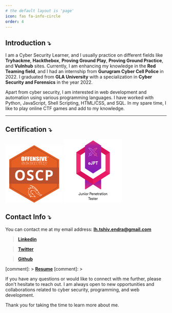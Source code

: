 ```yaml
---
# the default layout is 'page'
icon: fas fa-info-circle
order: 4
---
```


## Introduction ⤵️

I am a Cyber Security Learner, and I usually practice on different fields like **Tryhackme**, **Hackthebox**, **Proving Ground Play**, **Proving Ground Practice**, and **Vulnhub** sites. Currently, I am enhancing my knowledge in the **Red Teaming field**, and I had an internship from **Gurugram Cyber Cell Police** in 2022. I graduated from **GLA University** with a specialization in **Cyber Security and Forensics** in the year 2022.

Apart from cyber security, I am interested in web development and automation using various programming languages. I have worked with Python, JavaScript, Shell Scripting, HTML/CSS, and SQL. In my spare time, I like to play online CTF games and add to my knowledge.

___

## Certification ⤵️


<div>
    <a href='https://www.credential.net/4fa0a56e-0968-4572-96ee-baf5c26d2222'><img src="/assets/images/OSCP_img.png" height="180" width="180" alt="OSCP"/></a>
    <a href='https://certs.ine.com/7e5f3217-94e7-4524-987a-43ff54a30a32'><img src="/assets/images/eJPT.png" height="200" width="180" alt="eJPT"/></a>
</div>


## Contact Info ⤵️

You can contact me at my email address: [**lh.tshiv.endra@gmail.com**](mailto:lh.tshiv.endra@gmail.com)

> [**Linkedin**](https://www.linkedin.com/in/shivendra-prajapati-a788401a5/)
> 

> [**Twitter**](https://twitter.com/StrongShiv8)
> 

> [**Github**](https://github.com/StrongShiv8)
> 

[comment]: > [**Resume**](/assets/Files/Resume.pdf)
[comment]: >


If you have any questions or would like to connect with me further, please don't hesitate to reach out. I am always open to new opportunities and collaborations related to cyber security, programming, and web development.

Thank you for taking the time to learn more about me.